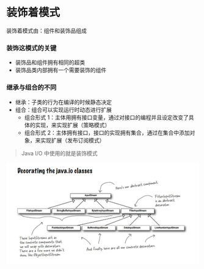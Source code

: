 装饰着模式
=========
装饰着模式由：组件和装饰品组成

### 装饰这模式的关键

*   装饰品和组件拥有相同的超类
*   装饰品类内部拥有一个需要装饰的组件

### 继承与组合的不同

*   继承：子类的行为在编译的时候静态决定
*   组合：组合可以实现运行时动态进行扩展
    *   组合形式 1：主体用拥有接口变量，通过对接口的编程并且设定改变了具体的实现，来实现扩展（策略模式）
    *   组合形式 2：主体拥有接口，接口的实现拥有集合，通过在集合中添加对象，来实现扩展（发布订阅模式）

>   Java I/O 中使用的就是装饰模式

![Java中的设计模式](./designPatternInJava.jpg)

